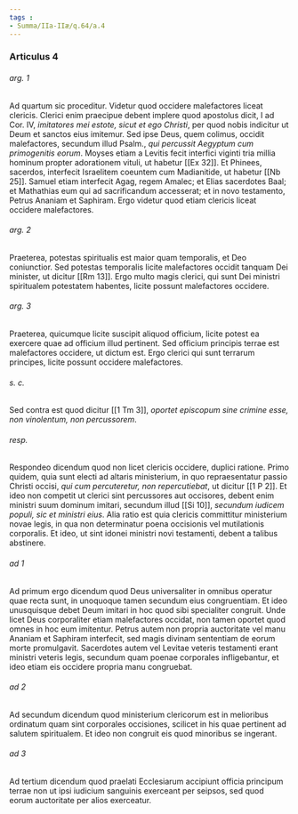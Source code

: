```yaml
---
tags : 
- Summa/IIa-IIæ/q.64/a.4
---
```


### Articulus 4

###### arg. 1
Ad quartum sic proceditur. Videtur quod occidere malefactores liceat clericis. Clerici enim praecipue debent implere quod apostolus dicit, I ad Cor. IV, *imitatores mei estote, sicut et ego Christi*, per quod nobis indicitur ut Deum et sanctos eius imitemur. Sed ipse Deus, quem colimus, occidit malefactores, secundum illud Psalm., *qui percussit Aegyptum cum primogenitis eorum*. Moyses etiam a Levitis fecit interfici viginti tria millia hominum propter adorationem vituli, ut habetur [[Ex 32]]. Et Phinees, sacerdos, interfecit Israelitem coeuntem cum Madianitide, ut habetur [[Nb 25]]. Samuel etiam interfecit Agag, regem Amalec; et Elias sacerdotes Baal; et Mathathias eum qui ad sacrificandum accesserat; et in novo testamento, Petrus Ananiam et Saphiram. Ergo videtur quod etiam clericis liceat occidere malefactores.

###### arg. 2
Praeterea, potestas spiritualis est maior quam temporalis, et Deo coniunctior. Sed potestas temporalis licite malefactores occidit tanquam Dei minister, ut dicitur [[Rm 13]]. Ergo multo magis clerici, qui sunt Dei ministri spiritualem potestatem habentes, licite possunt malefactores occidere.

###### arg. 3
Praeterea, quicumque licite suscipit aliquod officium, licite potest ea exercere quae ad officium illud pertinent. Sed officium principis terrae est malefactores occidere, ut dictum est. Ergo clerici qui sunt terrarum principes, licite possunt occidere malefactores.

###### s. c.
Sed contra est quod dicitur [[1 Tm 3]], *oportet episcopum sine crimine esse, non vinolentum, non percussorem*.

###### resp.
Respondeo dicendum quod non licet clericis occidere, duplici ratione. Primo quidem, quia sunt electi ad altaris ministerium, in quo repraesentatur passio Christi occisi, *qui cum percuteretur, non repercutiebat*, ut dicitur [[1 P 2]]. Et ideo non competit ut clerici sint percussores aut occisores, debent enim ministri suum dominum imitari, secundum illud [[Si 10]], *secundum iudicem populi, sic et ministri eius*. Alia ratio est quia clericis committitur ministerium novae legis, in qua non determinatur poena occisionis vel mutilationis corporalis. Et ideo, ut sint idonei ministri novi testamenti, debent a talibus abstinere.

###### ad 1
Ad primum ergo dicendum quod Deus universaliter in omnibus operatur quae recta sunt, in unoquoque tamen secundum eius congruentiam. Et ideo unusquisque debet Deum imitari in hoc quod sibi specialiter congruit. Unde licet Deus corporaliter etiam malefactores occidat, non tamen oportet quod omnes in hoc eum imitentur. Petrus autem non propria auctoritate vel manu Ananiam et Saphiram interfecit, sed magis divinam sententiam de eorum morte promulgavit. Sacerdotes autem vel Levitae veteris testamenti erant ministri veteris legis, secundum quam poenae corporales infligebantur, et ideo etiam eis occidere propria manu congruebat.

###### ad 2
Ad secundum dicendum quod ministerium clericorum est in melioribus ordinatum quam sint corporales occisiones, scilicet in his quae pertinent ad salutem spiritualem. Et ideo non congruit eis quod minoribus se ingerant.

###### ad 3
Ad tertium dicendum quod praelati Ecclesiarum accipiunt officia principum terrae non ut ipsi iudicium sanguinis exerceant per seipsos, sed quod eorum auctoritate per alios exerceatur.

